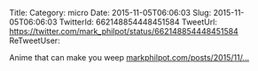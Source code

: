 Title: 
Category: micro
Date: 2015-11-05T06:06:03
Slug: 2015-11-05T06:06:03
TwitterId: 662148854448451584
TweetUrl: https://twitter.com/mark_philpot/status/662148854448451584
ReTweetUser: 

Anime that can make you weep [markphilpot.com/posts/2015/11/…](http://markphilpot.com/posts/2015/11/04/tears/)